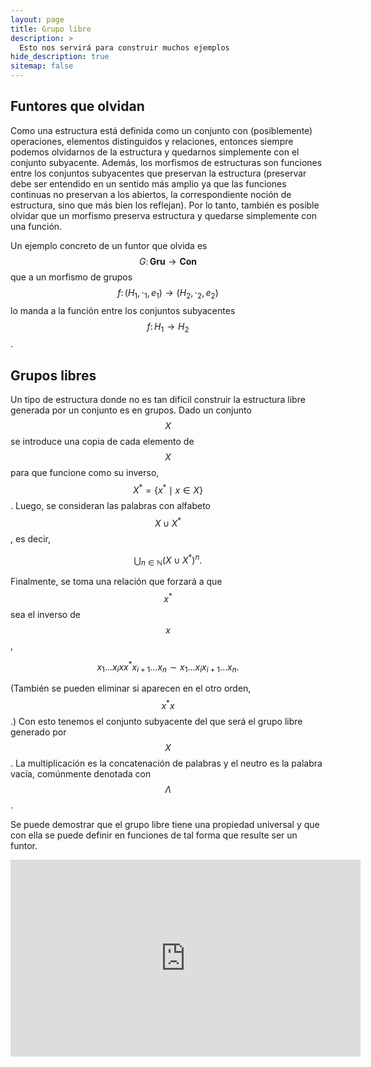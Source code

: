 ```yaml
---
layout: page
title: Grupo libre
description: >
  Esto nos servirá para construir muchos ejemplos
hide_description: true
sitemap: false
---
```


## Funtores que olvidan
Como una estructura está definida como un conjunto con (posiblemente) operaciones, elementos distinguidos y relaciones, entonces siempre podemos olvidarnos de la estructura y quedarnos simplemente con el conjunto subyacente. Además, los morfismos de estructuras son funciones entre los conjuntos subyacentes que preservan la estructura (preservar debe ser entendido en un sentido más amplio ya que las funciones continuas no preservan a los abiertos, la correspondiente noción de estructura, sino que más bien los reflejan). Por lo tanto, también es posible olvidar que un morfismo preserva estructura y quedarse simplemente con una función.

Un ejemplo concreto de un funtor que olvida es $$G\colon\mathbf{Gru}\to\mathbf{Con}$$ que a un morfismo de grupos $$f\colon(H_1,\cdot_1,e_1)\to(H_2,\cdot_2,e_2)$$ lo manda a la función entre los conjuntos subyacentes $$f\colon H_1\to H_2$$.


## Grupos libres
Un tipo de estructura donde no es tan difícil construir la estructura libre generada por un conjunto es en grupos. Dado un conjunto $$X$$ se introduce una copia de cada elemento de $$X$$ para que funcione como su inverso, $$X^*=\{x^*\mid x\in X\}$$. Luego, se consideran las palabras con alfabeto $$X\cup X^*$$, es decir,

$$
\bigcup_{n\in\mathbb{N}}(X\cup X^*)^n .
$$

Finalmente, se toma una relación que forzará a que $$x^*$$ sea el inverso de $$x$$,

$$
x_1\ldots x_i xx^* x_{i+1}\ldots x_n\sim x_1\ldots x_i x_{i+1}\ldots x_n.
$$

(También se pueden eliminar si aparecen en el otro orden, $$x^* x$$.)
Con esto tenemos el conjunto subyacente del que será el grupo libre generado por $$X$$. La multiplicación es la concatenación de palabras y el neutro es la palabra vacía, comúnmente denotada con $$\Lambda$$.

Se puede demostrar que el grupo libre tiene una propiedad universal y que con ella se puede definir en funciones de tal forma que resulte ser un funtor.

<p> </p>

<iframe width="560" height="315" src="https://www.youtube.com/embed/T_ZyD91OFr0" title="YouTube video player" frameborder="0" allow="accelerometer; autoplay; clipboard-write; encrypted-media; gyroscope; picture-in-picture; web-share" allowfullscreen></iframe>
